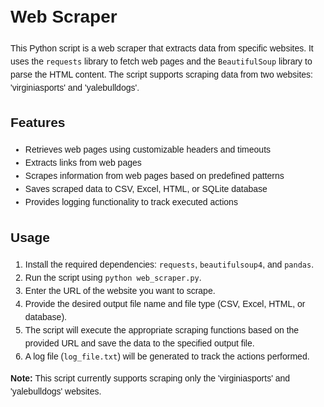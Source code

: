 
<!DOCTYPE html>
<html>
<head>
  <meta charset="UTF-8">
  <title>Web Scraper - Read Me</title>
  <style>
    body {
      font-family: Arial, sans-serif;
      line-height: 1.5;
      padding: 20px;
    }
css
Copy code
h1 {
  font-size: 24px;
  margin-bottom: 20px;
}

h2 {
  font-size: 18px;
  margin-bottom: 15px;
}

code {
  background-color: #f5f5f5;
  padding: 2px 4px;
  border-radius: 4px;
}
  </style>
</head>
<body>
  <h1>Web Scraper</h1>
  <p>This Python script is a web scraper that extracts data from specific websites. It uses the <code>requests</code> library to fetch web pages and the <code>BeautifulSoup</code> library to parse the HTML content. The script supports scraping data from two websites: 'virginiasports' and 'yalebulldogs'.</p>
  <h2>Features</h2>
  <ul>
    <li>Retrieves web pages using customizable headers and timeouts</li>
    <li>Extracts links from web pages</li>
    <li>Scrapes information from web pages based on predefined patterns</li>
    <li>Saves scraped data to CSV, Excel, HTML, or SQLite database</li>
    <li>Provides logging functionality to track executed actions</li>
  </ul>
  <h2>Usage</h2>
  <ol>
    <li>Install the required dependencies: <code>requests</code>, <code>beautifulsoup4</code>, and <code>pandas</code>.</li>
    <li>Run the script using <code>python web_scraper.py</code>.</li>
    <li>Enter the URL of the website you want to scrape.</li>
    <li>Provide the desired output file name and file type (CSV, Excel, HTML, or database).</li>
    <li>The script will execute the appropriate scraping functions based on the provided URL and save the data to the specified output file.</li>
    <li>A log file (<code>log_file.txt</code>) will be generated to track the actions performed.</li>
  </ol>
  <p><strong>Note:</strong> This script currently supports scraping only the 'virginiasports' and 'yalebulldogs' websites.</p>
</body>
</html>
